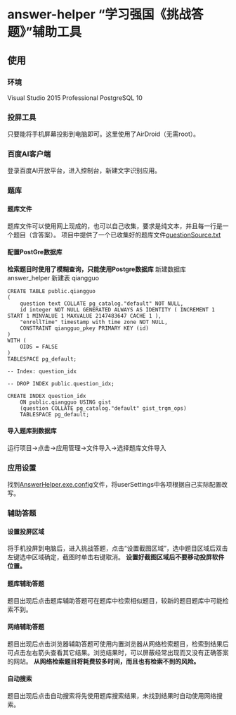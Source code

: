 # answer-helper “学习强国《挑战答题》”辅助工具

## 使用

### 环境

Visual Studio 2015 Professional
PostgreSQL 10

### 投屏工具

只要能将手机屏幕投影到电脑即可。这里使用了AirDroid（无需root）。

### 百度AI客户端

登录百度AI开放平台，进入控制台，新建文字识别应用。

### 题库

#### 题库文件

题库文件可以使用网上现成的，也可以自己收集，要求是纯文本，并且每一行是一个题目（含答案）。
项目中提供了一个已收集好的题库文件[questionSource.txt](https://github.com/bingoyao/answer-helper/blob/master/questionSource.txt)

#### 配置PostGre数据库

**检索题目时使用了模糊查询，只能使用Postgre数据库**
新建数据库 answer_helper
新建表 qiangguo

```plsql
CREATE TABLE public.qiangguo
(
    question text COLLATE pg_catalog."default" NOT NULL,
    id integer NOT NULL GENERATED ALWAYS AS IDENTITY ( INCREMENT 1 START 1 MINVALUE 1 MAXVALUE 2147483647 CACHE 1 ),
    "enrollTime" timestamp with time zone NOT NULL,
    CONSTRAINT qiangguo_pkey PRIMARY KEY (id)
)
WITH (
    OIDS = FALSE
)
TABLESPACE pg_default;

-- Index: question_idx

-- DROP INDEX public.question_idx;

CREATE INDEX question_idx
    ON public.qiangguo USING gist
    (question COLLATE pg_catalog."default" gist_trgm_ops)
    TABLESPACE pg_default;
```

#### 导入题库到数据库

运行项目->点击->应用管理->文件导入->选择题库文件导入

### 应用设置

找到[AnswerHelper.exe.config](https://github.com/bingoyao/answer-helper/blob/master/AnswerHelper/bin/Debug/AnswerHelper.exe.config)文件，将userSettings中各项根据自己实际配置改写。

### 辅助答题

#### 设置投屏区域

将手机投屏到电脑后，进入挑战答题，点击“设置截图区域”，选中题目区域后双击左键选中区域确定，截图时单击右键取消。
**设置好截图区域后不要移动投屏软件位置。**

#### 题库辅助答题

题目出现后点击题库辅助答题可在题库中检索相似题目，较新的题目题库中可能检索不到。

#### 网络辅助答题

题目出现后点击浏览器辅助答题可使用内置浏览器从网络检索题目，检索到结果后可点击左右箭头查看其它结果。浏览结果时，可以屏蔽经常出现而又没有正确答案的网站。
**从网络检索题目将耗费较多时间，而且也有检索不到的风险。**

#### 自动搜索

题目出现后点击自动搜索将先使用题库搜索结果，未找到结果时自动使用网络搜索。


